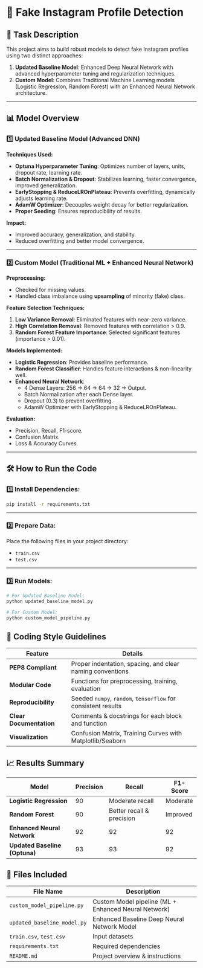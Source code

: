 # 📸 Fake Instagram Profile Detection

## 🚀 Task Description

This project aims to build robust models to detect fake Instagram profiles using two distinct approaches:

1. **Updated Baseline Model**: Enhanced Deep Neural Network with advanced hyperparameter tuning and regularization techniques.
2. **Custom Model**: Combines Traditional Machine Learning models (Logistic Regression, Random Forest) with an Enhanced Neural Network architecture.

---

## 📊 Model Overview

### 1️⃣ Updated Baseline Model (Advanced DNN)

**Techniques Used:**
- **Optuna Hyperparameter Tuning**: Optimizes number of layers, units, dropout rate, learning rate.
- **Batch Normalization & Dropout**: Stabilizes learning, faster convergence, improved generalization.
- **EarlyStopping & ReduceLROnPlateau**: Prevents overfitting, dynamically adjusts learning rate.
- **AdamW Optimizer**: Decouples weight decay for better regularization.
- **Proper Seeding**: Ensures reproducibility of results.

**Impact:**
- Improved accuracy, generalization, and stability.
- Reduced overfitting and better model convergence.

---

### 2️⃣ Custom Model (Traditional ML + Enhanced Neural Network)

**Preprocessing:**
- Checked for missing values.
- Handled class imbalance using **upsampling** of minority (fake) class.

**Feature Selection Techniques:**
1. **Low Variance Removal**: Eliminated features with near-zero variance.
2. **High Correlation Removal**: Removed features with correlation > 0.9.
3. **Random Forest Feature Importance**: Selected significant features (importance > 0.01).

**Models Implemented:**
- **Logistic Regression**: Provides baseline performance.
- **Random Forest Classifier**: Handles feature interactions & non-linearity well.
- **Enhanced Neural Network**:
  - 4 Dense Layers: 256 → 64 → 64 → 32 → Output.
  - Batch Normalization after each Dense layer.
  - Dropout (0.3) to prevent overfitting.
  - AdamW Optimizer with EarlyStopping & ReduceLROnPlateau.

**Evaluation:**
- Precision, Recall, F1-score.
- Confusion Matrix.
- Loss & Accuracy Curves.

---

## 🛠️ How to Run the Code

### 1️⃣ Install Dependencies:

```bash
pip install -r requirements.txt
```

---

### 2️⃣ Prepare Data:

Place the following files in your project directory:

- `train.csv`
- `test.csv`

---

### 3️⃣ Run Models:

```bash
# For Updated Baseline Model:
python updated_baseline_model.py

# For Custom Model:
python custom_model_pipeline.py
```
## 📝 Coding Style Guidelines

| Feature             | Details                                                      |
|---------------------|--------------------------------------------------------------|
| **PEP8 Compliant**   | Proper indentation, spacing, and clear naming conventions    |
| **Modular Code**     | Functions for preprocessing, training, evaluation            |
| **Reproducibility**  | Seeded `numpy`, `random`, `tensorflow` for consistent results |
| **Clear Documentation** | Comments & docstrings for each block and function         |
| **Visualization**    | Confusion Matrix, Training Curves with Matplotlib/Seaborn    |

## 📈 Results Summary

| Model                    | Precision                  | Recall                  | F1-Score                 
|-------------------------|----------------------------|------------------------|-------------------------|
| **Logistic Regression**  | 90  | Moderate recall         | Moderate                 |
| **Random Forest**        | 90    | Better recall & precision| Improved                | 
| **Enhanced Neural Network** | 92    | 92     | 92     |
| **Updated Baseline (Optuna)** | 93  | 93    | 92 | 

## 📄 Files Included

| File Name                 | Description                                           |
|--------------------------|-------------------------------------------------------|
| `custom_model_pipeline.py`| Custom Model pipeline (ML + Enhanced Neural Network)  |
| `updated_baseline_model.py`| Enhanced Baseline Deep Neural Network Model         |
| `train.csv`, `test.csv`   | Input datasets                                        |
| `requirements.txt`       | Required dependencies                                 |
| `README.md`               | Project overview & instructions                      |

